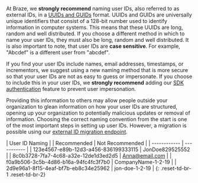 At Braze, we **strongly recommend** naming user IDs, also referred to as external IDs, in a [UUIDs and GUIDs](https://en.wikipedia.org/wiki/Universally_unique_identifier) format. UUIDs and GUIDs are universally unique identifiers that consist of a 128-bit number used to identify information in computer systems. This means that these UUIDs are long, random and well distributed. If you choose a different method in which to name your user IDs, they must also be long, random and well distributed. It is also important to note, that user IDs are **case sensitive**. For example, "Abcdef" is a different user from "abcdef".

If you find your user IDs include names, email addresses, timestamps, or incrementors, we suggest using a new naming method that is more secure so that your user IDs are not as easy to guess or impersonate. If you choose to include this in your user IDs, we **strongly recommend** adding our [SDK authentication]({{site.baseurl}}/developer_guide/authentication/) feature to prevent user impersonation.

Providing this information to others may allow people outside your organization to glean information on how your user IDs are structured, opening up your organization to potentially malicious updates or removal of information. Choosing the correct naming convention from the start is one of the most important steps in setting up user IDs. However, a migration is possible using our [external ID migration endpoint]({{site.baseurl}}/api/endpoints/user_data/external_id_migration/).

| User ID Naming |
| Recommended | Not Recommended |
| ------------ | ----------- |
| 123e4567-e89b-12d3-a456-836199333115 | JonDoe829525552 |
| 8c0b3728-7fa7-4c68-a32e-12de1d3ed2d5 | Anna@email.com |
| f0a9b506-3c5b-4d86-b16a-94fc4fc3f7b0 | CompanyName-1-2-19 |
| 2d9e96a1-8f15-4eaf-bf7b-eb8c34e25962 | jon-doe-1-2-19 |
{: .reset-td-br-1 .reset-td-br-2}
